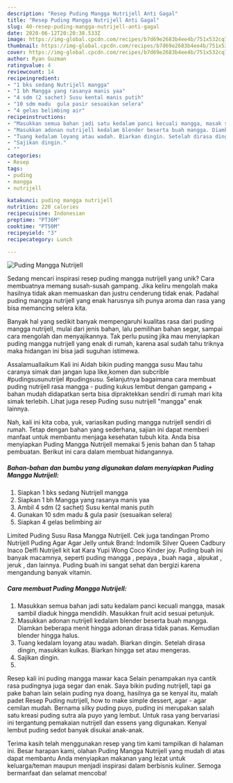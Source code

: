 ```yaml
---
description: "Resep Puding Mangga Nutrijell Anti Gagal"
title: "Resep Puding Mangga Nutrijell Anti Gagal"
slug: 40-resep-puding-mangga-nutrijell-anti-gagal
date: 2020-06-12T20:20:38.533Z
image: https://img-global.cpcdn.com/recipes/b7d69e2683b4ee4b/751x532cq70/puding-mangga-nutrijell-foto-resep-utama.jpg
thumbnail: https://img-global.cpcdn.com/recipes/b7d69e2683b4ee4b/751x532cq70/puding-mangga-nutrijell-foto-resep-utama.jpg
cover: https://img-global.cpcdn.com/recipes/b7d69e2683b4ee4b/751x532cq70/puding-mangga-nutrijell-foto-resep-utama.jpg
author: Ryan Guzman
ratingvalue: 4
reviewcount: 14
recipeingredient:
- "1 bks sedang Nutrijell mangga"
- "1 bh Mangga yang rasanya manis yaa"
- "4 sdm (2 sachet) Susu kental manis putih"
- "10 sdm madu  gula pasir sesuaikan selera"
- "4 gelas belimbing air"
recipeinstructions:
- "Masukkan semua bahan jadi satu kedalam panci kecuali mangga, masak sambil diaduk hingga mendidih. Masukkan fruit acid sesuai petunjuk."
- "Masukkan adonan nutrijell kedalam blender beserta buah mangga. Diamkan beberapa menit hingga adonan dirasa tidak panas. Kemudian blender hingga halus."
- "Tuang kedalam loyang atau wadah. Biarkan dingin. Setelah dirasa dingin, masukkan kulkas. Biarkan hingga set atau mengeras."
- "Sajikan dingin."
- ""
categories:
- Resep
tags:
- puding
- mangga
- nutrijell

katakunci: puding mangga nutrijell 
nutrition: 220 calories
recipecuisine: Indonesian
preptime: "PT36M"
cooktime: "PT50M"
recipeyield: "3"
recipecategory: Lunch

---
```



![Puding Mangga Nutrijell](https://img-global.cpcdn.com/recipes/b7d69e2683b4ee4b/751x532cq70/puding-mangga-nutrijell-foto-resep-utama.jpg)

Sedang mencari inspirasi resep puding mangga nutrijell yang unik? Cara membuatnya memang susah-susah gampang. Jika keliru mengolah maka hasilnya tidak akan memuaskan dan justru cenderung tidak enak. Padahal puding mangga nutrijell yang enak harusnya sih punya aroma dan rasa yang bisa memancing selera kita.

Banyak hal yang sedikit banyak mempengaruhi kualitas rasa dari puding mangga nutrijell, mulai dari jenis bahan, lalu pemilihan bahan segar, sampai cara mengolah dan menyajikannya. Tak perlu pusing jika mau menyiapkan puding mangga nutrijell yang enak di rumah, karena asal sudah tahu triknya maka hidangan ini bisa jadi suguhan istimewa.

Assalamuallaikum Kali ini Aidah bikin puding mangga susu Mau tahu caranya simak dan jangan lupa like,komen dan subcrible #pudingsusunutrijel #pudingsusu. Selanjutnya bagaimana cara membuat puding nutrijell rasa mangga - puding kukus lembut dengan gampang + bahan mudah didapatkan serta bisa dipraktekkan sendiri di rumah mari kita simak terlebih. Lihat juga resep Puding susu nutrijell &#34;mangga&#34; enak lainnya.


Nah, kali ini kita coba, yuk, variasikan puding mangga nutrijell sendiri di rumah. Tetap dengan bahan yang sederhana, sajian ini dapat memberi manfaat untuk membantu menjaga kesehatan tubuh kita. Anda bisa menyiapkan Puding Mangga Nutrijell memakai 5 jenis bahan dan 5 tahap pembuatan. Berikut ini cara dalam membuat hidangannya.

<!--inarticleads1-->

##### Bahan-bahan dan bumbu yang digunakan dalam menyiapkan Puding Mangga Nutrijell:

1. Siapkan 1 bks sedang Nutrijell mangga
1. Siapkan 1 bh Mangga yang rasanya manis yaa
1. Ambil 4 sdm (2 sachet) Susu kental manis putih
1. Gunakan 10 sdm madu &amp; gula pasir (sesuaikan selera)
1. Siapkan 4 gelas belimbing air


Limited Puding Susu Rasa Mangga Nutrijell. Cek juga tandingan Promo Nutrijell Puding Agar Agar Jelly untuk Brand: Indomilk Silver Queen Cadbury Inaco Delfi Nutrijell kit kat Kara Yupi Wong Coco Kinder joy. Puding buah ini banyak macamnya, seperti puding mangga , pepaya , buah naga , alpukat , jeruk , dan lainnya. Puding buah ini sangat sehat dan bergizi karena mengandung banyak vitamin. 

<!--inarticleads2-->

##### Cara membuat Puding Mangga Nutrijell:

1. Masukkan semua bahan jadi satu kedalam panci kecuali mangga, masak sambil diaduk hingga mendidih. Masukkan fruit acid sesuai petunjuk.
1. Masukkan adonan nutrijell kedalam blender beserta buah mangga. Diamkan beberapa menit hingga adonan dirasa tidak panas. Kemudian blender hingga halus.
1. Tuang kedalam loyang atau wadah. Biarkan dingin. Setelah dirasa dingin, masukkan kulkas. Biarkan hingga set atau mengeras.
1. Sajikan dingin.
1. 


Resep kali ini puding mangga mawar kaca Selain penampakan nya cantik rasa pudingnya juga segar dan enak. Saya bikin puding nutrijell, tapi ga pake bahan lain selain puding nya doang, hasilnya ga se kenyal itu, malah padet Resep Puding nutrijell, how to make simple dessert, agar - agar cemilan mudah. Bernama silky puding puyo, puding ini merupakan salah satu kreasi puding sutra ala puyo yang lembut. Untuk rasa yang bervariasi ini tergantung pemakaian nutrijell dan essens yang digunakan. Kenyal lembut puding sedot banyak disukai anak-anak. 

Terima kasih telah menggunakan resep yang tim kami tampilkan di halaman ini. Besar harapan kami, olahan Puding Mangga Nutrijell yang mudah di atas dapat membantu Anda menyiapkan makanan yang lezat untuk keluarga/teman maupun menjadi inspirasi dalam berbisnis kuliner. Semoga bermanfaat dan selamat mencoba!
